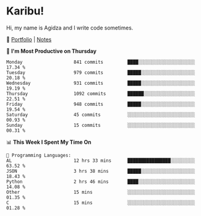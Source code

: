 # Karibu!
Hi, my name is Agidza and I write code sometimes.

🫧 [Portfolio](https://lynnagidza.github.io/) | [Notes](https://medium.com/me/stories/public)

<!--START_SECTION:waka-->
📅 **I'm Most Productive on Thursday** 

```text
Monday                   841 commits         ████░░░░░░░░░░░░░░░░░░░░░   17.34 % 
Tuesday                  979 commits         █████░░░░░░░░░░░░░░░░░░░░   20.18 % 
Wednesday                931 commits         █████░░░░░░░░░░░░░░░░░░░░   19.19 % 
Thursday                 1092 commits        ██████░░░░░░░░░░░░░░░░░░░   22.51 % 
Friday                   948 commits         █████░░░░░░░░░░░░░░░░░░░░   19.54 % 
Saturday                 45 commits          ░░░░░░░░░░░░░░░░░░░░░░░░░   00.93 % 
Sunday                   15 commits          ░░░░░░░░░░░░░░░░░░░░░░░░░   00.31 % 
```


📊 **This Week I Spent My Time On** 

```text
💬 Programming Languages: 
AL                       12 hrs 33 mins      ████████████████░░░░░░░░░   63.52 % 
JSON                     3 hrs 38 mins       █████░░░░░░░░░░░░░░░░░░░░   18.43 % 
Python                   2 hrs 46 mins       ████░░░░░░░░░░░░░░░░░░░░░   14.08 % 
Other                    15 mins             ░░░░░░░░░░░░░░░░░░░░░░░░░   01.35 % 
C                        15 mins             ░░░░░░░░░░░░░░░░░░░░░░░░░   01.28 % 
```


<!--END_SECTION:waka-->
<!--#### 💟 **Digital Swag**
[![@agidza's Holopin board](https://holopin.me/agidza)](https://holopin.io/@agidza)
